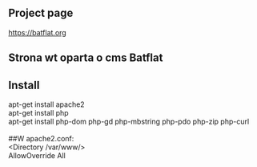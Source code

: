 ## Project page

https://batflat.org

## Strona wt oparta o cms Batflat

## Install

apt-get install apache2<br>
apt-get install php<br>
apt-get install php-dom php-gd php-mbstring php-pdo php-zip php-curl<br>
<br>
##W apache2.conf:<br>
<Directory /var/www/><br>
AllowOverride All<br>
</Directory><br>
